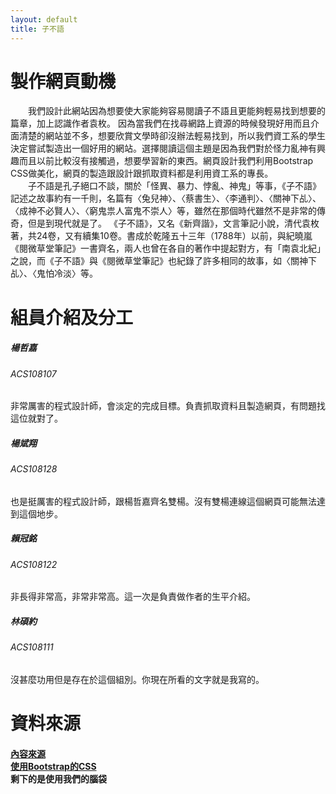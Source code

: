 ```yaml
---
layout: default
title: 子不語
---
```


<div class="container">
    <div>
        <h1 class="text-center">製作網頁動機</h1>
        <p>&ensp;&ensp;&ensp;&ensp;我們設計此網站因為想要使大家能夠容易閱讀子不語且更能夠輕易找到想要的篇章，加上認識作者袁枚。
            因為當我們在找尋網路上資源的時候發現好用而且介面清楚的網站並不多，想要欣賞文學時卻沒辦法輕易找到，所以我們資工系的學生決定嘗試製造出一個好用的網站。選擇閱讀這個主題是因為我們對於怪力亂神有興趣而且以前比較沒有接觸過，想要學習新的東西。網頁設計我們利用Bootstrap
            CSS做美化，網頁的製造跟設計跟抓取資料都是利用資工系的專長。
            <br>&ensp;&ensp;&ensp;&ensp;子不語是孔子絕口不談，關於「怪異、暴力、悖亂、神鬼」等事，《子不語》記述之故事約有一千則，名篇有〈兔兒神〉、〈蔡書生〉、〈李通判〉、〈關神下乩〉、〈成神不必賢人〉、〈窮鬼祟人富鬼不崇人〉等，雖然在那個時代雖然不是非常的傳奇，但是到現代就是了。
            《子不語》，又名《新齊諧》，文言筆記小說，清代袁枚著，共24卷，又有續集10卷。書成於乾隆五十三年（1788年）以前，與紀曉嵐《閱微草堂筆記》一書齊名，兩人也曾在各自的著作中提起對方，有「南袁北紀」之說，而《子不語》與《閱微草堂筆記》也紀錄了許多相同的故事，如〈關神下乩〉、〈鬼怕冷淡〉等。
        </p>
        <h1 class="text-center">組員介紹及分工</h1>
        <div class="card-group">
            <div class="card">
                <div class="card-body">
                <h5 class="card-title">楊哲嘉</h5>
                <h6 class="card-subtitle mb-2 text-muted">ACS108107</h6>
                <p class="card-text">非常厲害的程式設計師，會淡定的完成目標。負責抓取資料且製造網頁，有問題找這位就對了。</p>
                </div>
            </div>
            <div class="card">
                <div class="card-body">
                <h5 class="card-title">楊斌翔</h5>
                <h6 class="card-subtitle mb-2 text-muted">ACS108128</h6>
                <p class="card-text">也是挺厲害的程式設計師，跟楊哲嘉齊名雙楊。沒有雙楊連線這個網頁可能無法達到這個地步。</p>
                </div>
            </div>
            <div class="card">
                <div class="card-body">
                <h5 class="card-title">賴冠銘</h5>
                <h6 class="card-subtitle mb-2 text-muted">ACS108122</h6>
                <p class="card-text">非長得非常高，非常非常高。這一次是負責做作者的生平介紹。</p>
                </div>
            </div>
            <div class="card">
                <div class="card-body">
                <h5 class="card-title">林碩約</h5>
                <h6 class="card-subtitle mb-2 text-muted">ACS108111</h6>
                <p class="card-text">沒甚麼功用但是存在於這個組別。你現在所看的文字就是我寫的。</p>
                </div>
            </div>
        </div>
        <h1 class="text-center">資料來源</h1>
        <h4 class="text-center"><a href="https://www.ptt.cc/man/marvel/D7B0/D450/D47A/index.html">內容來源</a><br>
            <a href="https://getbootstrap.com/docs/5.1/getting-started/introduction/">使用Bootstrap的CSS</a><br>
            剩下的是使用我們的腦袋
        </h4>
    </div>
</div>
<i color="blue" data-feather="eye"></i>
<i color="blue" data-feather="heart"></i>
<i color="blue" data-feather="feather"></i>
<i color="blue" data-feather="eye"></i>
<i color="blue" data-feather="heart"></i>
<i color="blue" data-feather="feather"></i><i color="blue" data-feather="eye"></i>
<i color="blue" data-feather="heart"></i>
<i color="blue" data-feather="feather"></i><i color="blue" data-feather="eye"></i>
<i color="blue" data-feather="heart"></i>
<i color="blue" data-feather="feather"></i><i color="blue" data-feather="eye"></i>
<i color="blue" data-feather="heart"></i>
<i color="blue" data-feather="feather"></i><i color="blue" data-feather="eye"></i>
<i color="blue" data-feather="heart"></i>
<i color="blue" data-feather="feather"></i><i color="blue" data-feather="eye"></i>
<i color="blue" data-feather="heart"></i>
<i color="blue" data-feather="feather"></i><i color="blue" data-feather="eye"></i>
<i color="blue" data-feather="heart"></i>
<i color="blue" data-feather="feather"></i><i color="blue" data-feather="eye"></i>
<i color="blue" data-feather="heart"></i>
<i color="blue" data-feather="feather"></i><i color="blue" data-feather="eye"></i>
<i color="blue" data-feather="heart"></i>
<i color="blue" data-feather="feather"></i><i color="blue" data-feather="eye"></i>
<i color="blue" data-feather="heart"></i>
<i color="blue" data-feather="feather"></i><i color="blue" data-feather="eye"></i>
<i color="blue" data-feather="heart"></i>
<i color="blue" data-feather="feather"></i><i color="blue" data-feather="eye"></i>
<i color="blue" data-feather="heart"></i>
<i color="blue" data-feather="feather"></i><i color="blue" data-feather="eye"></i>
<i color="blue" data-feather="heart"></i>
<i color="blue" data-feather="feather"></i><i color="blue" data-feather="eye"></i>
<i color="blue" data-feather="heart"></i>
<i color="blue" data-feather="feather"></i><i color="blue" data-feather="eye"></i>
<i color="blue" data-feather="heart"></i>
<i color="blue" data-feather="feather"></i><i color="blue" data-feather="eye"></i>
<i color="blue" data-feather="heart"></i>
<i color="blue" data-feather="feather"></i><i color="blue" data-feather="eye"></i>
<i color="blue" data-feather="heart"></i>
<i color="blue" data-feather="feather"></i><i color="blue" data-feather="eye"></i>
<i color="blue" data-feather="heart"></i>
<i color="blue" data-feather="feather"></i>
<script src="https://unpkg.com/feather-icons"></script>
<script>
    feather.replace()
</script>